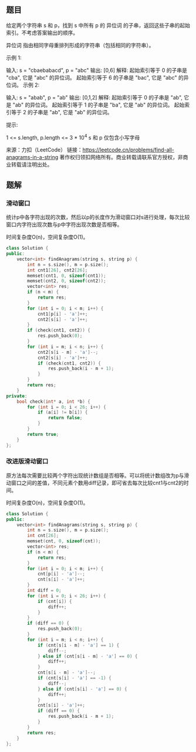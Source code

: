 ## 题目

给定两个字符串 s 和 p，找到 s 中所有 p 的 异位词 的子串，返回这些子串的起始索引。不考虑答案输出的顺序。

异位词 指由相同字母重排列形成的字符串（包括相同的字符串）。

 

示例 1:

输入: s = "cbaebabacd", p = "abc"
输出: [0,6]
解释:
起始索引等于 0 的子串是 "cba", 它是 "abc" 的异位词。
起始索引等于 6 的子串是 "bac", 它是 "abc" 的异位词。
 示例 2:

输入: s = "abab", p = "ab"
输出: [0,1,2]
解释:
起始索引等于 0 的子串是 "ab", 它是 "ab" 的异位词。
起始索引等于 1 的子串是 "ba", 它是 "ab" 的异位词。
起始索引等于 2 的子串是 "ab", 它是 "ab" 的异位词。


提示:

1 <= s.length, p.length <= 3 * 10<sup>4</sup>
s 和 p 仅包含小写字母

来源：力扣（LeetCode）
链接：https://leetcode.cn/problems/find-all-anagrams-in-a-string
著作权归领扣网络所有。商业转载请联系官方授权，非商业转载请注明出处。

## 题解

### 滑动窗口

统计p中各字符出现的次数，然后以p的长度作为滑动窗口对s进行处理，每次比较窗口内字符出现次数与p中字符出现次数是否相等。

时间复杂度O(n)，空间复杂度O(1)。

```c++
class Solution {
public:
    vector<int> findAnagrams(string s, string p) {
        int n = s.size(), m = p.size();
        int cnt1[26], cnt2[26];
        memset(cnt1, 0, sizeof(cnt1));
        memset(cnt2, 0, sizeof(cnt2));
        vector<int> res;
        if (n < m) {
            return res;
        }
        for (int i = 0; i < m; i++) {
            cnt1[p[i] - 'a']++;
            cnt2[s[i] - 'a']++;
        }
        if (check(cnt1, cnt2)) {
            res.push_back(0);
        }
        for (int i = m; i < n; i++) {
            cnt2[s[i - m] - 'a']--;
            cnt2[s[i] - 'a']++;
            if (check(cnt1, cnt2)) {
                res.push_back(i - m + 1);
            }
        }
        return res;
    }
private:
    bool check(int* a, int *b) {
        for (int i = 0; i < 26; i++) {
            if (a[i] != b[i]) {
                return false;
            }
        }
        return true;
    }
};
```

### 改进版滑动窗口

原方法每次需要比较两个字符出现统计数组是否相等。可以将统计数组改为p与滑动窗口之间的差值，不同元素个数用diff记录，即可省去每次比较cnt1与cnt2的时间。

时间复杂度O(n)，空间复杂度O(1)。

```c++
class Solution {
public:
    vector<int> findAnagrams(string s, string p) {
        int n = s.size(), m = p.size();
        int cnt[26];
        memset(cnt, 0, sizeof(cnt));
        vector<int> res;
        if (n < m) {
            return res;
        }
        for (int i = 0; i < m; i++) {
            cnt[p[i] - 'a']--;
            cnt[s[i] - 'a']++;
        }
        int diff = 0;
        for (int i = 0; i < 26; i++) {
            if (cnt[i]) {
                diff++;
            }
        }
        if (diff == 0) {
            res.push_back(0);
        }
        for (int i = m; i < n; i++) {
            if (cnt[s[i - m] - 'a'] == 1) {
                diff--;
            } else if (cnt[s[i - m] - 'a'] == 0) {
                diff++;
            }
            cnt[s[i - m] - 'a']--;
            if (cnt[s[i] - 'a'] == -1) {
                diff--;
            } else if (cnt[s[i] - 'a'] == 0) {
                diff++;
            }
            cnt[s[i] - 'a']++;
            if (diff == 0) {
                res.push_back(i - m + 1);
            }
        }
        return res;
    }
};
```

